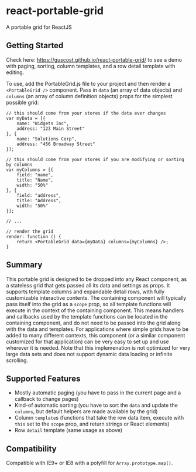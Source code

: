 # react-portable-grid
A portable grid for ReactJS

## Getting Started
Check here: https://guscost.github.io/react-portable-grid/ to see a demo with paging, sorting, column templates, and a row detail template with editing.

To use, add the PortableGrid.js file to your project and then render a `<PortableGrid />` component. Pass in `data` (an array of data objects) and `columns` (an array of column definition objects) props for the simplest possible grid:

    // this should come from your stores if the data ever changes
    var myData = [{
        name: "Widgets Inc",
        address: "123 Main Street"
    }, {
        name: "Solutions Corp",
        address: "456 Broadway Street"
    }];
	
    // this should come from your stores if you are modifying or sorting by columns
    var myColumns = [{
        field: "name",
        title: "Name",
        width: "50%"
    }, {
        field: "address",
        title: "Address",
        width: "50%"
    }];

    // ...
	
    // render the grid
    render: function () {				
        return <PortableGrid data={myData} columns={myColumns} />;
    }

## Summary
This portable grid is designed to be dropped into any React component, as a stateless grid that gets passed all its data and settings as props. It supports template columns and expandable detail rows, with fully customizable interactive contents. The containing component will typically pass itself into the grid as a `scope` prop, so all template functions will execute in the context of the containing component. This means handlers and callbacks used by the template functions can be located in the containing component, and do not need to be passed into the grid along with the data and templates. For applications where simple grids have to be added to many different contexts, this component (or a similar component customized for that application) can be very easy to set up and use wherever it is needed. Note that this implemenation is not optimized for very large data sets and does not support dynamic data loading or infinite scrolling.

## Supported Features
- Mostly automatic paging (you have to pass in the current page and a callback to change pages)
- Kind-of automatic sorting (you have to sort the `data` and update the `columns`, but default helpers are made available by the grid)
- Column `template`s (functions that take the row data item, execute with `this` set to the `scope` prop, and return strings or React elements)
- Row `detail` template (same usage as above)

## Compatibility
Compatible with IE9+ or IE8 with a polyfill for `Array.prototype.map()`.